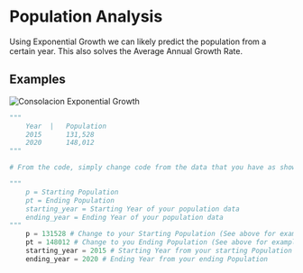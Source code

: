 # Population Analysis
Using Exponential Growth we can likely predict the population from a certain year. This also solves the Average Annual Growth Rate.

## Examples
![Consolacion Exponential Growth](https://user-images.githubusercontent.com/48512644/167894894-c5298960-c8d3-47eb-8d17-d3c205c7dc38.png)

```py
"""
    Year  |   Population
    2015      131,528
    2020      148,012
"""

# From the code, simply change code from the data that you have as shown below.

"""
    p = Starting Population
    pt = Ending Population
    starting_year = Starting Year of your population data
    ending_year = Ending Year of your population data
"""
    p = 131528 # Change to your Starting Population (See above for example)
    pt = 148012 # Change to you Ending Population (See above for example)
    starting_year = 2015 # Starting Year from your starting Population
    ending_year = 2020 # Ending Year from your ending Population
```
